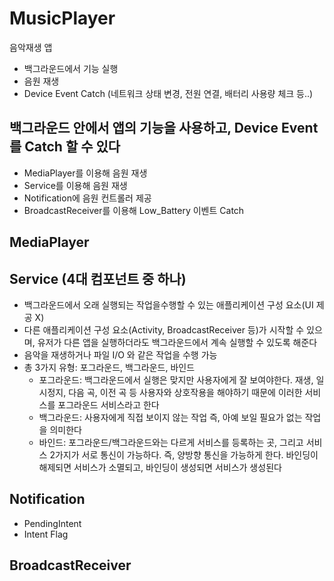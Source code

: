 # MusicPlayer
음악재생 앱
- 백그라운드에서 기능 실행
- 음원 재생
- Device Event Catch (네트워크 상태 변경, 전원 연결, 배터리 사용량 체크 등..)

## 백그라운드 안에서 앱의 기능을 사용하고, Device Event를 Catch 할 수 있다
  - MediaPlayer를 이용해 음원 재생
  - Service를 이용해 음원 재생
  - Notification에 음원 컨트롤러 제공
  - BroadcastReceiver를 이용해 Low_Battery 이벤트 Catch

## MediaPlayer
## Service (4대 컴포넌트 중 하나)
  - 백그라운드에서 오래 실행되는 작업을수행할 수 있는 애플리케이션 구성 요소(UI 제공 X)
  - 다른 애플리케이션 구성 요소(Activity, BroadcastReceiver 등)가 시작할 수 있으며, 유저가 다른 앱을 실행하더라도 백그라운드에서 계속 실행할 수 있도록 해준다
  - 음악을 재생하거나 파일 I/O 와 같은 작업을 수행 가능
  - 총 3가지 유형: 포그라운드, 백그라운드, 바인드
      - 포그라운드: 백그라운드에서 실행은 맞지만 사용자에게 잘 보여야한다. 재생, 일시정지, 다음 곡, 이전 곡 등 사용자와 상호작용을 해야하기 때문에 이러한 서비스를 포그라운드 서비스라고 한다
      - 백그라운드: 사용자에게 직접 보이지 않는 작업 즉, 아예 보일 필요가 없는 작업을 의미한다
      - 바인드: 포그라운드/백그라운드와는 다르게 서비스를 등록하는 곳, 그리고 서비스 2가지가 서로 통신이 가능하다. 즉, 양방향 통신을 가능하게 한다. 바인딩이 해제되면 서비스가 소멸되고, 바인딩이 생성되면 서비스가 생성된다
## Notification
- PendingIntent
- Intent Flag
## BroadcastReceiver
